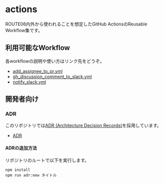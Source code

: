 # actions

ROUTE06内外から使われることを想定したGitHub ActionsのReusable Workflow集です。

## 利用可能なWorkflow

各workflowの説明や使い方はリンク先をどうぞ。

* [add_assignee_to_pr.yml](./.github/workflows/add_assignee_to_pr.yml)
* [gh_discussion_comment_to_slack.yml](./.github/workflows/notify_slack.yml)
* [notify_slack.yml](./.github/workflows/notify_slack.yml)

## 開発者向け

### ADR

このリポジトリでは[ADR (Architecture Decision Records)](https://adr.github.io/)を採用しています。

* [ADR](./docs/adr)

#### ADRの追加方法

リポジトリのルートで以下を実行します。

```
npm install
npm run adr:new タイトル
```
